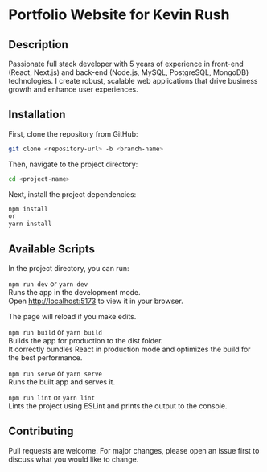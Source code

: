 # Portfolio Website for Kevin Rush

## Description

Passionate full stack developer with 5 years of experience in front-end (React, Next.js) and back-end (Node.js, MySQL, PostgreSQL, MongoDB) technologies. I create robust, scalable web applications that drive business growth and enhance user experiences.

## Installation

First, clone the repository from GitHub:
```bash
git clone <repository-url> -b <branch-name>
```

Then, navigate to the project directory:
```bash
cd <project-name>
```

Next, install the project dependencies:
```bash
npm install
or
yarn install
```
## Available Scripts

In the project directory, you can run:

`npm run dev` or `yarn dev`\
Runs the app in the development mode.\
Open [http://localhost:5173](http://localhost:5173) to view it in your browser.

The page will reload if you make edits.

`npm run build` or `yarn build`\
Builds the app for production to the dist folder.\
It correctly bundles React in production mode and optimizes the build for the best performance.

`npm run serve` or `yarn serve`\
Runs the built app and serves it.

`npm run lint` or `yarn lint`\
Lints the project using ESLint and prints the output to the console.


## Contributing

Pull requests are welcome. For major changes, please open an issue first to discuss what you would like to change.
